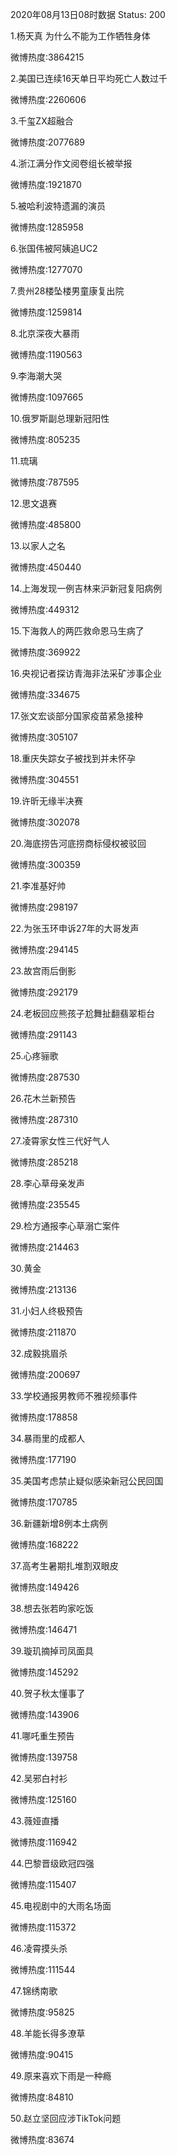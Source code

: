 2020年08月13日08时数据
Status: 200

1.杨天真 为什么不能为工作牺牲身体

微博热度:3864215

2.美国已连续16天单日平均死亡人数过千

微博热度:2260606

3.千玺ZX超融合

微博热度:2077689

4.浙江满分作文阅卷组长被举报

微博热度:1921870

5.被哈利波特遗漏的演员

微博热度:1285958

6.张国伟被阿姨追UC2

微博热度:1277070

7.贵州28楼坠楼男童康复出院

微博热度:1259814

8.北京深夜大暴雨

微博热度:1190563

9.李海潮大哭

微博热度:1097665

10.俄罗斯副总理新冠阳性

微博热度:805235

11.琉璃

微博热度:787595

12.思文退赛

微博热度:485800

13.以家人之名

微博热度:450440

14.上海发现一例吉林来沪新冠复阳病例

微博热度:449312

15.下海救人的两匹救命恩马生病了

微博热度:369922

16.央视记者探访青海非法采矿涉事企业

微博热度:334675

17.张文宏谈部分国家疫苗紧急接种

微博热度:305107

18.重庆失踪女子被找到并未怀孕

微博热度:304551

19.许昕无缘半决赛

微博热度:302078

20.海底捞告河底捞商标侵权被驳回

微博热度:300359

21.李准基好帅

微博热度:298197

22.为张玉环申诉27年的大哥发声

微博热度:294145

23.故宫雨后倒影

微博热度:292179

24.老板回应熊孩子尬舞扯翻翡翠柜台

微博热度:291143

25.心疼骊歌

微博热度:287530

26.花木兰新预告

微博热度:287310

27.凌霄家女性三代好气人

微博热度:285218

28.李心草母亲发声

微博热度:235545

29.检方通报李心草溺亡案件

微博热度:214463

30.黄金

微博热度:213136

31.小妇人终极预告

微博热度:211870

32.成毅挑眉杀

微博热度:200697

33.学校通报男教师不雅视频事件

微博热度:178858

34.暴雨里的成都人

微博热度:177190

35.美国考虑禁止疑似感染新冠公民回国

微博热度:170785

36.新疆新增8例本土病例

微博热度:168222

37.高考生暑期扎堆割双眼皮

微博热度:149426

38.想去张若昀家吃饭

微博热度:146471

39.璇玑摘掉司凤面具

微博热度:145292

40.贺子秋太懂事了

微博热度:143906

41.哪吒重生预告

微博热度:139758

42.吴邪白衬衫

微博热度:125160

43.薇娅直播

微博热度:116942

44.巴黎晋级欧冠四强

微博热度:115407

45.电视剧中的大雨名场面

微博热度:115372

46.凌霄摸头杀

微博热度:111544

47.锦绣南歌

微博热度:95825

48.羊能长得多潦草

微博热度:90415

49.原来喜欢下雨是一种瘾

微博热度:84810

50.赵立坚回应涉TikTok问题

微博热度:83674

